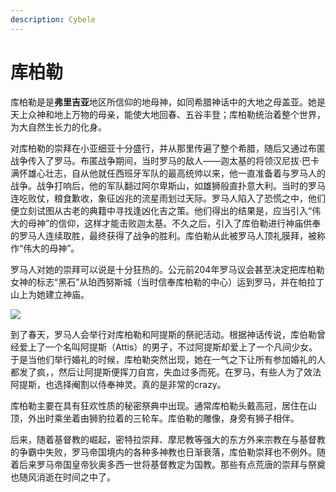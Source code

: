 ```yaml
---
description: Cybele
---
```


# 库柏勒

库柏勒是是**弗里吉亚**地区所信仰的地母神，如同希腊神话中的大地之母盖亚。她是天上众神和地上万物的母亲，能使大地回春、五谷丰登；库柏勒统治着整个世界，为大自然生长力的化身。

对库柏勒的崇拜在小亚细亚十分盛行，并从那里传遍了整个希腊，随后又通过布匿战争传入了罗马。布匿战争期间，当时罗马的敌人——迦太基的将领汉尼拔·巴卡满怀雄心壮志，自从他就任西班牙军队的最高统帅以来，他一直准备着与罗马人的战争。战争打响后，他的军队翻过阿尔卑斯山，如雄狮般直扑意大利。当时的罗马连吃败仗，粮食歉收，象征凶兆的流星雨划过天际。罗马人陷入了恐慌之中，他们便立刻试图从古老的典籍中寻找逢凶化吉之策。他们得出的结果是，应当引入“伟大的母神”的信仰，这样才能击败迦太基。不久之后，引入了库伯勒进行神庙供奉的罗马人连续取胜，最终获得了战争的胜利。库伯勒从此被罗马人顶礼膜拜，被称作“伟大的母神”。

罗马人对她的崇拜可以说是十分狂热的。公元前204年罗马议会甚至决定把库柏勒女神的标志“黑石”从珀西努斯城（当时信奉库柏勒的中心）运到罗马，并在帕拉丁山上为她建立神庙。

![](https://pic3.zhimg.com/80/v2-f149ce3a4cb4abb0bc36fb0aac4d4ce2_720w.jpg)

到了春天，罗马人会举行对库柏勒和阿提斯的祭祀活动。根据神话传说，库伯勒曾经爱上了一个名叫阿提斯（Attis）的男子，不过阿提斯却爱上了一个凡间少女。于是当他们举行婚礼的时候，库柏勒突然出现，她在一气之下让所有参加婚礼的人都发了疯，，然后让阿提斯便挥刀自宫，失血过多而死。在罗马，有些人为了效法阿提斯，也选择阉割以侍奉神灵。真的是非常的crazy。

库柏勒主要在具有狂欢性质的秘密祭典中出现。通常库柏勒头戴高冠，居住在山顶，外出时乘坐着由狮豹拉着的三轮车。库伯勒的雕像，身旁有狮子相伴。

后来，随着基督教的崛起，密特拉崇拜、摩尼教等强大的东方外来宗教在与基督教的争霸中失败，罗马帝国境内的各种多神教也日渐衰落，库伯勒崇拜也不例外。随着后来罗马帝国皇帝狄奥多西一世将基督教定为国教。那些有点荒唐的崇拜与祭奠也随风消逝在时间之中了。

